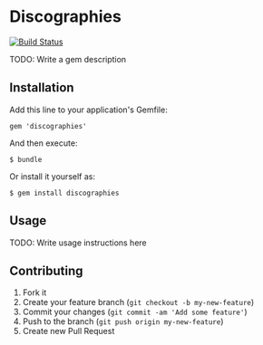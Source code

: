 # Discographies

[![Build Status](https://secure.travis-ci.org/endore-me/discographies.png)](http://travis-ci.org/endore-me/discographies)

TODO: Write a gem description

## Installation

Add this line to your application's Gemfile:

    gem 'discographies'

And then execute:

    $ bundle

Or install it yourself as:

    $ gem install discographies

## Usage

TODO: Write usage instructions here

## Contributing

1. Fork it
2. Create your feature branch (`git checkout -b my-new-feature`)
3. Commit your changes (`git commit -am 'Add some feature'`)
4. Push to the branch (`git push origin my-new-feature`)
5. Create new Pull Request
